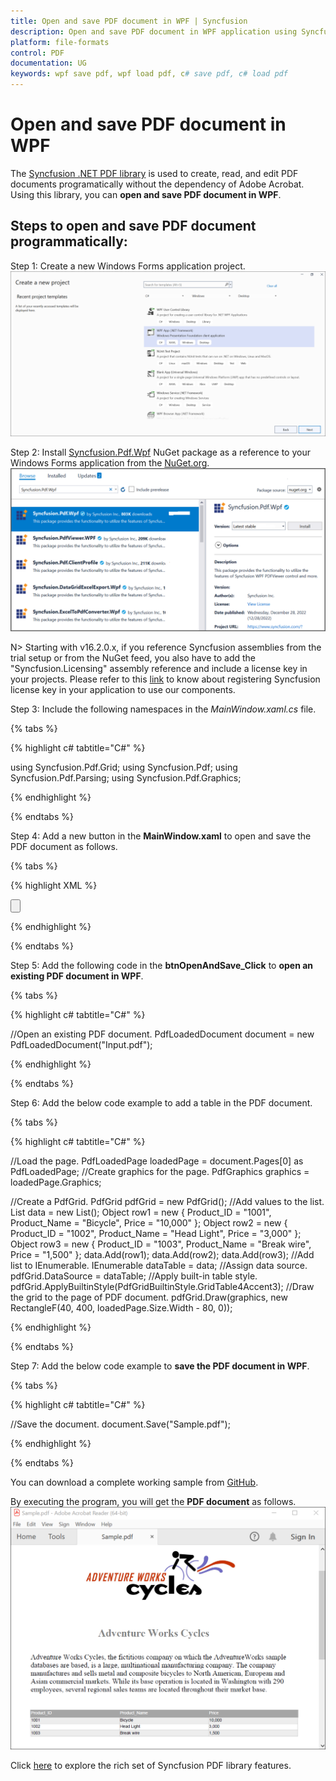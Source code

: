 ```yaml
---
title: Open and save PDF document in WPF | Syncfusion
description: Open and save PDF document in WPF application using Syncfusion .NET PDF library without the dependency of Adobe Acrobat. 
platform: file-formats
control: PDF
documentation: UG
keywords: wpf save pdf, wpf load pdf, c# save pdf, c# load pdf
---
```


# Open and save PDF document in WPF

The [Syncfusion .NET PDF library](https://www.syncfusion.com/document-processing/pdf-framework/net) is used to create, read, and edit PDF documents programatically without the dependency of Adobe Acrobat. Using this library, you can **open and save PDF document in WPF**. 

## Steps to open and save PDF document programmatically:

Step 1: Create a new Windows Forms application project.
![Create WPF application in Visual Studio](Images/Create_WPF_application.png)

Step 2: Install [Syncfusion.Pdf.Wpf](https://www.nuget.org/packages/Syncfusion.Pdf.Wpf/) NuGet package as a reference to your Windows Forms application from the [NuGet.org](https://www.nuget.org/).
![Install NuGet package](Images/WPF_NuGet_package.png)

N> Starting with v16.2.0.x, if you reference Syncfusion assemblies from the trial setup or from the NuGet feed, you also have to add the "Syncfusion.Licensing" assembly reference and include a license key in your projects. Please refer to this [link](https://help.syncfusion.com/common/essential-studio/licensing/overview) to know about registering Syncfusion license key in your application to use our components.

Step 3: Include the following namespaces in the *MainWindow.xaml.cs* file.

{% tabs %}

{% highlight c# tabtitle="C#" %}

using Syncfusion.Pdf.Grid;
using Syncfusion.Pdf;
using Syncfusion.Pdf.Parsing;
using Syncfusion.Pdf.Graphics;

{% endhighlight %}

{% endtabs %}

Step 4: Add a new button in the **MainWindow.xaml** to open and save the PDF document as follows.

{% tabs %}

{% highlight XML %}

<Button Click="btnOpenAndSave_Click" Margin="0,187,0,0" VerticalAlignment="Top" Height="30" BorderBrush="LightBlue" HorizontalAlignment="Center" Width="256">
    <Button.Background>
        <LinearGradientBrush EndPoint="0.5,-0.04" StartPoint="0.5,1.04">
            <GradientStop Color="#FFD9E9F7" Offset="0"/>
                <GradientStop Color="#FFEFF8FF" Offset="1"/>
        </LinearGradientBrush>
    </Button.Background>
    <StackPanel Orientation="Horizontal" Height="23" Margin="0,0,0,-2.52" VerticalAlignment="Bottom" HorizontalAlignment="Right" Width="200">
        <Image Name="image2" Margin="2" HorizontalAlignment="Center" VerticalAlignment="Center" />
        <TextBlock Text="Opend and Save PDF documemt" Height="26" Width="261" />
    </StackPanel>
</Button>

{% endhighlight %}

{% endtabs %}

Step 5: Add the following code in the **btnOpenAndSave_Click** to **open an existing PDF document in WPF**.

{% tabs %}

{% highlight c# tabtitle="C#" %}

//Open an existing PDF document.
PdfLoadedDocument document = new PdfLoadedDocument("Input.pdf");

{% endhighlight %}

{% endtabs %}

Step 6: Add the below code example to add a table in the PDF document.

{% tabs %}

{% highlight c# tabtitle="C#" %}

//Load the page. 
PdfLoadedPage loadedPage = document.Pages[0] as PdfLoadedPage;
//Create graphics for the page. 
PdfGraphics graphics = loadedPage.Graphics;

//Create a PdfGrid.
PdfGrid pdfGrid = new PdfGrid();
//Add values to the list.
List<object> data = new List<object>();
Object row1 = new { Product_ID = "1001", Product_Name = "Bicycle", Price = "10,000" };
Object row2 = new { Product_ID = "1002", Product_Name = "Head Light", Price = "3,000" };
Object row3 = new { Product_ID = "1003", Product_Name = "Break wire", Price = "1,500" };
data.Add(row1);
data.Add(row2);
data.Add(row3);
//Add list to IEnumerable.
IEnumerable<object> dataTable = data;
//Assign data source.
pdfGrid.DataSource = dataTable;
//Apply built-in table style.
pdfGrid.ApplyBuiltinStyle(PdfGridBuiltinStyle.GridTable4Accent3);
//Draw the grid to the page of PDF document.
pdfGrid.Draw(graphics, new RectangleF(40, 400, loadedPage.Size.Width - 80, 0));

{% endhighlight %}

{% endtabs %}

Step 7: Add the below code example to **save the PDF document in WPF**.

{% tabs %}

{% highlight c# tabtitle="C#" %}

//Save the document.
document.Save("Sample.pdf");

{% endhighlight %}

{% endtabs %}

You can download a complete working sample from [GitHub](https://github.com/SyncfusionExamples/PDF-Examples/tree/master/Open%20and%20Save%20PDF%20document/WPf/Open-and-save-PDF-document-WPF).

By executing the program, you will get the **PDF document** as follows.
![WPF open and save output PDF document](Images/Open_and_save_output.png)

Click [here](https://www.syncfusion.com/document-processing/pdf-framework/net) to explore the rich set of Syncfusion PDF library features.